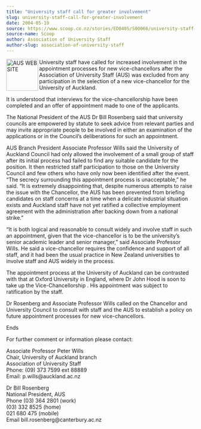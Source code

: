 ```yaml
---
title: "University staff call for greater involvement"
slug: university-staff-call-for-greater-involvement
date: 2004-05-19
source: https://www.scoop.co.nz/stories/ED0405/S00066/university-staff-call-for-greater-involvement.htm
source-name: Scoop
author: Association of University Staff
author-slug: association-of-university-staff
---
```


<p><img align="left" width="85" height="85" src="http://www.aus.ac.nz/pictures/logo.gif" alt="AUS WEB SITE" border="0">University staff have called
for increased involvement in the appointment processes for
new vice-chancellors after the Association of University
Staff (AUS) was excluded from any participation in the
selection of a new vice-chancellor for the University of
Auckland.</p>

<p>It is understood that interviews for the
vice-chancellorship have been completed and an offer of
appointment made to one of the applicants.</p>

<p>The National
President of the AUS Dr Bill Rosenberg said that university
councils are empowered by statute to seek advice from
relevant parties and may invite appropriate people to be
involved in either an examination of the applications or in
the Council’s deliberations for such an appointment.</p>

<p>AUS
Branch President Associate Professor Wills said the
University of Auckland Council had only allowed the
involvement of a small group of staff after its initial
process had failed to find any suitable candidate for the
position. It then restricted staff participation to those on
the University Council and few others who have only now been
identified after the event. “The secrecy surrounding this
appointment process is unacceptable,” he said. “It is
extremely disappointing that, despite numerous attempts to
raise the issue with the Chancellor, the AUS has been
prevented from briefing candidates on staff concerns at a
time when a delicate industrial situation exists and
Auckland staff have not yet ratified a collective employment
agreement with the administration after backing down from a
national strike.”<p>
<p>“It is both logical and reasonable to
consult widely and involve staff in such an appointment,
given that the vice-chancellor is to be the university’s
senior academic leader and senior manager,” said Associate
Professor Wills. He said a vice-chancellor requires the
confidence and support of all staff, and it had been the
usual practice in New Zealand universities to involve staff
and AUS widely in the process.</p>

<p>The appointment process at
the University of Auckland can be contrasted with that at
Oxford University in England, where Dr John Hood is soon to
take up the Vice-Chancellorship .  His appointment was
subject to ratification by the staff.</p>

<p>Dr Rosenberg and
Associate Professor Wills called on the Chancellor and
University Council to consult with staff and the AUS to
establish a policy on future appointment processes for new
vice-chancellors.</p>

<p>Ends</p>

<p>For further comment or
information please contact:</p>

<p>Associate Professor Peter
Wills<br>Chair, University of Auckland branch<br>Association
of University Staff <br>Phone: (09) 373 7599 ext
88889<br>Email: p.wills@auckland.ac.nz</p>

<p>Dr Bill
Rosenberg					<br>National President, AUS				<br>Phone 	(03)
364 2801 (work)				<br>(03) 332 8525 (home)						<br>021 680
475 (mobile) 						<br>Email
	bill.rosenberg@canterbury.ac.nz<p>

